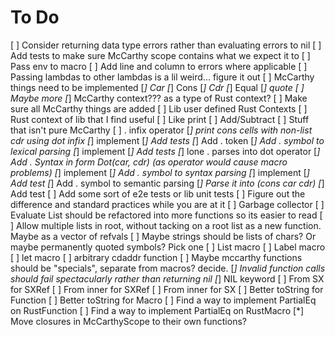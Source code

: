 # To Do
[ ] Consider returning data type errors rather than evaluating errors to nil
[ ] Add tests to make sure McCarthy scope contains what we expect it to
[ ] Pass env to macro
[ ] Add line and column to errors where applicable
[ ] Passing lambdas to other lambdas is a lil weird... figure it out
[ ] McCarthy things need to be implemented
    [*] Car
    [*] Cons
    [*] Cdr
    [*] Equal
    [*] quote
    [ ] Maybe more
    [*] McCarthy context??? as a type of Rust context?
    [ ] Make sure all McCarthy things are added
[ ] Lib user defined Rust Contexts
[ ] Rust context of lib that I find useful
    [ ] Like print
    [ ] Add/Subtract
    [ ] Stuff that isn't pure McCarthy
[ ] . infix operator
    [*] print cons cells with non-list cdr using dot infix
        [*] implement
        [*] Add tests
    [*] Add . token
    [*] Add . symbol to lexical parsing
        [*] implement
        [*] Add tests
            [*] lone . parses into dot operator
    [*] Add . Syntax in form Dot(car, cdr) (as operator would cause macro problems)
        [*] implement
    [*] Add . symbol to syntax parsing
        [*] implement
        [*] Add test
    [*] Add . symbol to semantic parsing
        [*] Parse it into (cons car cdr)
        [*] Add test
    [ ] Add some sort of e2e tests or lib unit tests
        [ ] Figure out the difference and standard practices while you are at it
[ ] Garbage collector
[ ] Evaluate List should be refactored into more functions so its easier to read
[ ] Allow multiple lists in root, without tacking on a root list as a new
    function. Maybe as a vector of refvals
[ ] Maybe strings should be lists of chars? Or maybe permanently quoted symbols?
    Pick one
[ ] List macro
[ ] Label macro
[ ] let macro
[ ] arbitrary cdaddr function
[ ] Maybe mccarthy functions should be "specials", separate from macros?
    decide.
[*] Invalid function calls should fail spectacularly rather than returning nil
[*] NIL keyword
[ ] From SX for SXRef
[ ] From inner for SXRef
[ ] From inner for SX
[ ] Better toString for Function
[ ] Better toString for Macro
[ ] Find a way to implement PartialEq on RustFunction
[ ] Find a way to implement PartialEq on RustMacro
[*] Move closures in McCarthyScope to their own functions?
